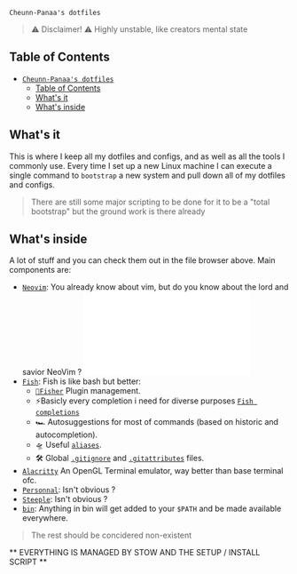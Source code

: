  `Cheunn-Panaa's dotfiles`

> ⚠️ Disclaimer! ⚠️
> Highly unstable, like creators mental state
                              
## Table of Contents

-   [`Cheunn-Panaa's dotfiles` ](#cheunn-panaas-dotfiles-)
    -   [Table of Contents](#table-of-contents)
    -   [What's it](#whats-it)
    -   [What's inside](#whats-inside)
 
 ## What's it

This is where I keep all my dotfiles and configs, and as well as all the tools I commonly use. 
Every time I set up a new Linux machine I can execute a single command to `bootstrap` a new system and pull down all of my dotfiles and configs.

> There are still some major scripting to be done for it to be a "total bootstrap" but the ground work is there already

## What's inside

A lot of stuff and you can check them out in the file browser above. Main components are:

-   [`Neovim`](https://neovim.io): You already know about vim, but do you know about the lord and savior NeoVim ? ![README](nvim/README.md)
-   [`Fish`](https://fishshell.com/docs/current/index.html): Fish is like bash but better:
    -   [`🌺Fisher`](https://github.com/jorgebucaran/fisher) Plugin management.
    -   ⚡️Basicly every completion i need for diverse purposes [`Fish completions`](fish/.config/fish/completions)
    -   🏎 Autosuggestions for most of commands (based on historic and autocompletion).
    -   🛸 Useful [`aliases`](fish/.config/fish/aliases).
    -   🛠 Global [`.gitignore`](git/.config/git/.gitignore) and [`.gitattributes`](git/.config/git/.gitattributes) files.
-   [`Alacritty`](`https://github.com/alacritty/alacritty`) An OpenGL Terminal emulator, way better than base terminal ofc.
-   [`Personnal`](personnal): Isn't obvious ?
-   [`Steeple`](steeple): Isn't obvious ?
-   [`bin`](bin): Anything in bin will get added to your `$PATH` and be made available everywhere.

> The rest should be concidered non-existent


** EVERYTHING IS MANAGED BY STOW AND THE SETUP / INSTALL SCRIPT **
